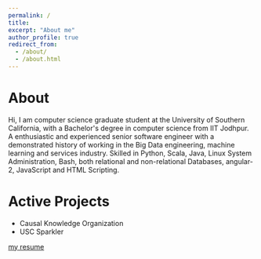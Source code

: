 ```yaml
---
permalink: /
title: 
excerpt: "About me"
author_profile: true
redirect_from: 
  - /about/
  - /about.html
---
```


About
===


Hi, I am computer science graduate student at the University of Southern California, with a Bachelor's degree in computer science from IIT Jodhpur.
A enthusiastic and experienced senior software engineer with a demonstrated history of working in the Big Data engineering, machine learning and services industry. 
Skilled in Python, Scala, Java, Linux System Administration, Bash, both relational and non-relational Databases, angular-2, JavaScript and HTML Scripting.


Active Projects
===

* Causal Knowledge Organization
* USC Sparkler

[my resume](/files/Rohith%20Yeravothula%20resume.pdf)